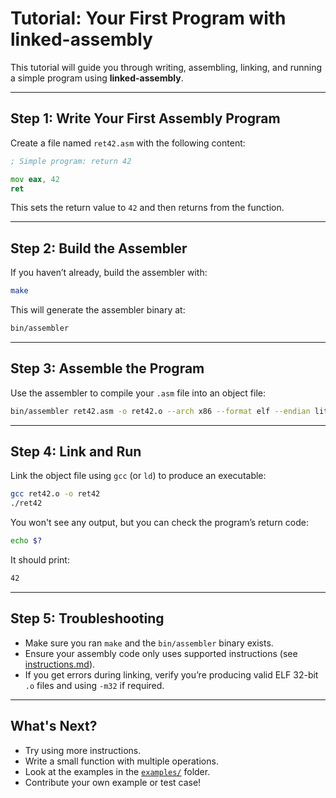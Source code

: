 # Tutorial: Your First Program with linked-assembly

This tutorial will guide you through writing, assembling, linking, and running a simple program using **linked-assembly**.

---

## Step 1: Write Your First Assembly Program

Create a file named `ret42.asm` with the following content:

```asm
; Simple program: return 42

mov eax, 42
ret
```

This sets the return value to `42` and then returns from the function.

---

## Step 2: Build the Assembler

If you haven’t already, build the assembler with:

```bash
make
```

This will generate the assembler binary at:

```bash
bin/assembler
```

---

## Step 3: Assemble the Program

Use the assembler to compile your `.asm` file into an object file:

```bash
bin/assembler ret42.asm -o ret42.o --arch x86 --format elf --endian little -m32
```

---

## Step 4: Link and Run

Link the object file using `gcc` (or `ld`) to produce an executable:

```bash
gcc ret42.o -o ret42
./ret42
```

You won't see any output, but you can check the program’s return code:

```bash
echo $?
```

It should print:

```bash
42
```

---

## Step 5: Troubleshooting

* Make sure you ran `make` and the `bin/assembler` binary exists.
* Ensure your assembly code only uses supported instructions (see [instructions.md](instructions.md)).
* If you get errors during linking, verify you’re producing valid ELF 32-bit `.o` files and using `-m32` if required.

---

## What's Next?

* Try using more instructions.
* Write a small function with multiple operations.
* Look at the examples in the [`examples/`](../examples) folder.
* Contribute your own example or test case!
